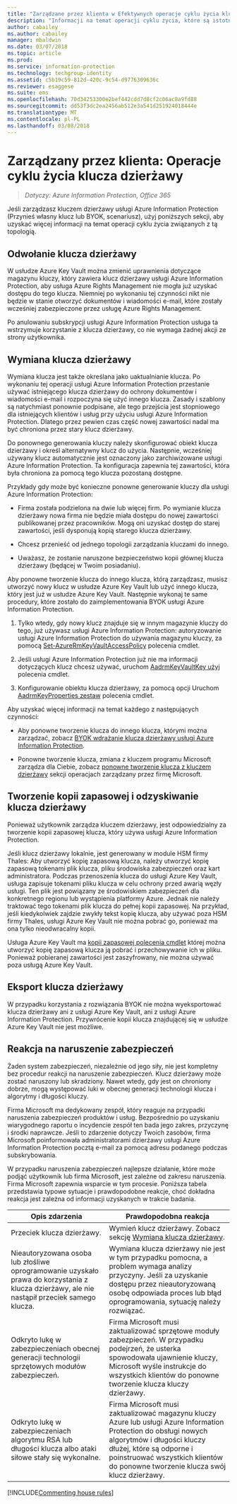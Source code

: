 ```yaml
---
title: "Zarządzane przez klienta w Efektywnych operacje cyklu życia klucza dzierżawy"
description: "Informacji na temat operacji cyklu życia, które są istotne, jeśli zarządzasz kluczem dzierżawy usługi Azure Information Protection (Przynieś własny klucz lub BYOK, scenariusz)."
author: cabailey
ms.author: cabailey
manager: mbaldwin
ms.date: 03/07/2018
ms.topic: article
ms.prod: 
ms.service: information-protection
ms.technology: techgroup-identity
ms.assetid: c5b19c59-812d-420c-9c54-d9776309636c
ms.reviewer: esaggese
ms.suite: ems
ms.openlocfilehash: 70d34253300e2bef442cdd7d8cf2c06ac8a9fd88
ms.sourcegitcommit: dd53f3dc2ea2456ab512e3a541d251924018444e
ms.translationtype: MT
ms.contentlocale: pl-PL
ms.lasthandoff: 03/08/2018
---
```

# <a name="customer-managed-tenant-key-life-cycle-operations"></a>Zarządzany przez klienta: Operacje cyklu życia klucza dzierżawy

>*Dotyczy: Azure Information Protection, Office 365*

Jeśli zarządzasz kluczem dzierżawy usługi Azure Information Protection (Przynieś własny klucz lub BYOK, scenariusz), użyj poniższych sekcji, aby uzyskać więcej informacji na temat operacji cyklu życia związanych z tą topologią.

## <a name="revoke-your-tenant-key"></a>Odwołanie klucza dzierżawy
W usłudze Azure Key Vault można zmienić uprawnienia dotyczące magazynu kluczy, który zawiera klucz dzierżawy usługi Azure Information Protection, aby usługa Azure Rights Management nie mogła już uzyskać dostępu do tego klucza. Niemniej po wykonaniu tej czynności nikt nie będzie w stanie otworzyć dokumentów i wiadomości e-mail, które zostały wcześniej zabezpieczone przez usługę Azure Rights Management.

Po anulowaniu subskrypcji usługi Azure Information Protection usługa ta wstrzymuje korzystanie z klucza dzierżawy, co nie wymaga żadnej akcji ze strony użytkownika.

## <a name="rekey-your-tenant-key"></a>Wymiana klucza dzierżawy
Wymiana klucza jest także określana jako uaktualnianie klucza. Po wykonaniu tej operacji usługi Azure Information Protection przestanie używać istniejącego klucza dzierżawy do ochrony dokumentów i wiadomości e-mail i rozpoczyna się użyć innego klucza. Zasady i szablony są natychmiast ponownie podpisane, ale tego przejścia jest stopniowego dla istniejących klientów i usług przy użyciu usługi Azure Information Protection. Dlatego przez pewien czas część nowej zawartości nadal ma być chroniona przez stary klucz dzierżawy.

Do ponownego generowania kluczy należy skonfigurować obiekt klucza dzierżawy i określ alternatywny klucz do użycia. Następnie, wcześniej używany klucz automatycznie jest oznaczony jako zarchiwizowane usługi Azure Information Protection. Ta konfiguracja zapewnia tej zawartości, która była chroniona za pomocą tego klucza pozostaną dostępne.

Przykłady gdy może być konieczne ponowne generowanie kluczy dla usługi Azure Information Protection:

- Firma została podzielona na dwie lub więcej firm. Po wymianie klucza dzierżawy nowa firma nie będzie miała dostępu do nowej zawartości publikowanej przez pracowników. Mogą oni uzyskać dostęp do starej zawartości, jeśli dysponują kopią starego klucza dzierżawy.

- Chcesz przenieść od jednego topologii zarządzania kluczami do innego. 

- Uważasz, że zostanie naruszone bezpieczeństwo kopii głównej klucza dzierżawy (będącej w Twoim posiadaniu).

Aby ponowne tworzenie klucza do innego klucza, którą zarządzasz, musisz utworzyć nowy klucz w usłudze Azure Key Vault lub użyć innego klucza, który jest już w usłudze Azure Key Vault. Następnie wykonaj te same procedury, które zostało do zaimplementowania BYOK usługi Azure Information Protection.

1. Tylko wtedy, gdy nowy klucz znajduje się w innym magazynie kluczy do tego, już używasz usługi Azure Information Protection: autoryzowanie usługi Azure Information Protection do używania magazynu kluczy, za pomocą [Set-AzureRmKeyVaultAccessPolicy](/powershell/module/azurerm.keyvault/set-azurermkeyvaultaccesspolicy) polecenia cmdlet.

2. Jeśli usługi Azure Information Protection już nie ma informacji dotyczących klucz chcesz używać, uruchom [AadrmKeyVaultKey użyj](/powershell/module/aadrm/use-aadrmkeyvaultkey) polecenia cmdlet.

3. Konfigurowanie obiektu klucza dzierżawy, za pomocą opcji Uruchom [AadrmKeyProperties zestaw](/powershell/module/aadrm/set-aadrmkeyproperties) polecenia cmdlet.

Aby uzyskać więcej informacji na temat każdego z następujących czynności:

- Aby ponowne tworzenie klucza do innego klucza, którymi można zarządzać, zobacz [BYOK wdrażanie klucza dzierżawy usługi Azure Information Protection](../plan-design/plan-implement-tenant-key.md#implementing-byok-for-your-azure-information-protection-tenant-key).

- Ponowne tworzenie klucza, zmiana z kluczem programu Microsoft zarządza dla Ciebie, zobacz [ponowne tworzenie klucza z kluczem dzierżawy](operations-microsoft-managed-tenant-key.md#rekey-your-tenant-key) sekcji operacjach zarządzany przez firmę Microsoft.

## <a name="backup-and-recover-your-tenant-key"></a>Tworzenie kopii zapasowej i odzyskiwanie klucza dzierżawy
Ponieważ użytkownik zarządza kluczem dzierżawy, jest odpowiedzialny za tworzenie kopii zapasowej klucza, który używa usługi Azure Information Protection. 

Jeśli klucz dzierżawy lokalnie, jest generowany w module HSM firmy Thales: Aby utworzyć kopię zapasową klucza, należy utworzyć kopię zapasową tokenami plik klucza, pliku środowiska zabezpieczeń oraz kart administratora. Podczas przenoszenia klucza do usługi Azure Key Vault, usługa zapisuje tokenami pliku klucza w celu ochrony przed awarią węzły usługi. Ten plik jest powiązany ze środowiskiem zabezpieczeń dla konkretnego regionu lub wystąpienia platformy Azure. Jednak nie należy traktować tego tokenami plik klucza do pełnej kopii zapasowej. Na przykład, jeśli kiedykolwiek zajdzie zwykły tekst kopię klucza, aby używać poza HSM firmy Thales, usługi Azure Key Vault nie można pobrać go, ponieważ ma ona tylko nieodwracalny kopii.

Usługa Azure Key Vault ma [kopii zapasowej polecenia cmdlet](/powershell/module/azurerm.keyvault/Backup-AzureKeyVaultKey) której można utworzyć kopię zapasową klucza ją pobrać i przechowywanie ich w pliku. Ponieważ pobieranej zawartości jest zaszyfrowany, nie można używać poza usługą Azure Key Vault. 

## <a name="export-your-tenant-key"></a>Eksport klucza dzierżawy
W przypadku korzystania z rozwiązania BYOK nie można wyeksportować klucza dzierżawy ani z usługi Azure Key Vault, ani z usługi Azure Information Protection. Przywrócenie kopii klucza znajdującej się w usłudze Azure Key Vault nie jest możliwe. 

## <a name="respond-to-a-breach"></a>Reakcja na naruszenie zabezpieczeń
Żaden system zabezpieczeń, niezależnie od jego siły, nie jest kompletny bez procedur reakcji na naruszenie zabezpieczeń. Klucz dzierżawy może zostać naruszony lub skradziony. Nawet wtedy, gdy jest on chroniony dobrze, mogą występować luki w obecnej generacji technologii klucza i algorytmy i długości kluczy.

Firma Microsoft ma dedykowany zespół, który reaguje na przypadki naruszenia zabezpieczeń produktów i usług. Bezpośrednio po uzyskaniu wiarygodnego raportu o incydencie zespół ten bada jego zakres, przyczynę i środki naprawcze. Jeśli to zdarzenie dotyczy Twoich zasobów, firma Microsoft poinformowała administratorami dzierżawy usługi Azure Information Protection pocztą e-mail za pomocą adresu podanego podczas subskrybowania.

W przypadku naruszenia zabezpieczeń najlepsze działanie, które może podjąć użytkownik lub firma Microsoft, jest zależne od zakresu naruszenia. Firma Microsoft zapewnia wsparcie w tym procesie. Poniższa tabela przedstawia typowe sytuacje i prawdopodobne reakcje, choć dokładna reakcja jest zależna od informacji uzyskanych w trakcie badania.

|Opis zdarzenia|Prawdopodobna reakcja|
|------------------------|-------------------|
|Przeciek klucza dzierżawy.|Wymień klucz dzierżawy. Zobacz sekcję [Wymiana klucza dzierżawy](#rekey-your-tenant-key).|
|Nieautoryzowana osoba lub złośliwe oprogramowanie uzyskało prawa do korzystania z klucza dzierżawy, ale nie nastąpił przeciek samego klucza.|Wymiana klucza dzierżawy nie jest w tym przypadku pomocna, a problem wymaga analizy przyczyny. Jeśli za uzyskanie dostępu przez nieautoryzowaną osobę odpowiada proces lub błąd oprogramowania, sytuację należy rozwiązać.|
|Odkryto lukę w zabezpieczeniach obecnej generacji technologii sprzętowych modułów zabezpieczeń.|Firma Microsoft musi zaktualizować sprzętowe moduły zabezpieczeń. W przypadku podejrzeń, że usterka spowodowała ujawnienie kluczy, Microsoft wyśle instrukcje do wszystkich klientów do ponowne tworzenie klucza kluczy dzierżawy.|
|Odkryto lukę w zabezpieczeniach algorytmu RSA lub długości klucza albo ataki siłowe stały się wykonalne.|Firma Microsoft musi zaktualizować magazynu kluczy Azure lub usługi Azure Information Protection do obsługi nowych algorytmów i długości kluczy dłużej, które są odporne i poinstruować wszystkich klientów do ponowne tworzenie klucza swój klucz dzierżawy.|

[!INCLUDE[Commenting house rules](../includes/houserules.md)]

